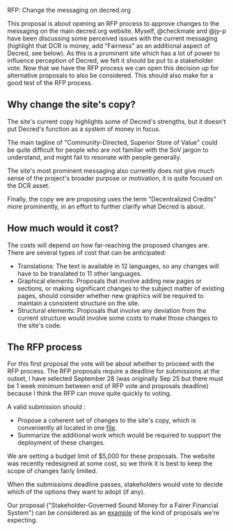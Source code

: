 RFP: Change the messaging on decred.org

This proposal is about opening an RFP process to approve changes to the messaging on the main decred.org website. Myself, @checkmate and @jy-p have been discussing some perceived issues with the current messaging (highlight that DCR is money, add "Fairness" as an additional aspect of Decred, see below). As this is a prominent site which has a lot of power to influence perception of Decred, we felt it should be put to a stakeholder vote. Now that we have the RFP process we can open this decision up for alternative proposals to also be considered. This should also make for a good test of the RFP process.

## Why change the site's copy?

The site's current copy highlights some of Decred's strengths, but it doesn't put Decred's function as a system of money in focus. 

The main tagline of "Community-Directed, Superior Store of Value" could be quite difficult for people who are not familiar with the SoV jargon to understand, and might fail to resonate with people generally.

The site's most prominent messaging also currently does not give much sense of the project's broader purpose or motivation, it is quite focused on the DCR asset.

Finally, the copy we are proposing uses the term "Decentralized Credits" more prominently, in an effort to further clarify what Decred is about.

## How much would it cost?

The costs will depend on how far-reaching the proposed changes are. There are several types of cost that can be anticipated:

* Translations: The text is available in 12 languages, so any changes will have to be translated to 11 other languages.
* Graphical elements: Proposals that involve adding new pages or sections, or making significant changes to the subject matter of existing pages, should consider whether new graphics will be required to maintain a consistent structure on the site.
* Structural elements: Proposals that involve any deviation from the current structure would involve some costs to make those changes to the site's code.

## The RFP process

For this first proposal the vote will be about whether to proceed with the RFP process. The RFP proposals require a deadline for submissions at the outset, I have selected September 28 (was originally Sep 25 but there must be 1 week minimum between end of RFP vote and proposals deadline) because I think the RFP can move quite quickly to voting.

A valid submission should :

* Propose a coherent set of changes to the site's copy, which is conveniently all located in one [file](https://github.com/decred/dcrweb/blob/master/transifex_catalogs/en.json).
* Summarize the additional work which would be required to support the deployment of these changes.

We are setting a budget limit of $5,000 for these proposals. The website was recently redesigned at some cost, so we think it is best to keep the scope of changes fairly limited.

When the submissions deadline passes, stakeholders would vote to decide which of the options they want to adopt (if any).

Our proposal ("Stakeholder-Governed Sound Money for a Fairer Financial System") can be considered as an [example](https://gist.github.com/RichardRed0x/22c584e7fd9413c1a3f3284069998892) of the kind of proposals we're expecting.